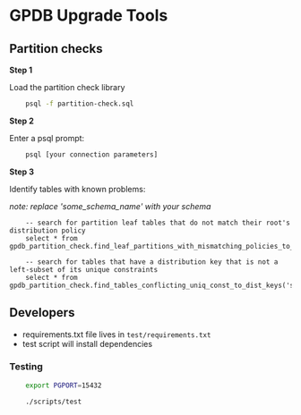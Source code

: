 # GPDB Upgrade Tools

## Partition checks

**Step 1**

Load the partition check library

```bash
    psql -f partition-check.sql
```

**Step 2**

Enter a psql prompt:

```bash
    psql [your connection parameters]
```

**Step 3** 

Identify tables with known problems:

*note: replace 'some_schema_name' with your schema*

```postgres-psql
    -- search for partition leaf tables that do not match their root's distribution policy
    select * from gpdb_partition_check.find_leaf_partitions_with_mismatching_policies_to_root('some_schema_name');

    -- search for tables that have a distribution key that is not a left-subset of its unique constraints
    select * from gpdb_partition_check.find_tables_conflicting_uniq_const_to_dist_keys('some_schema_name');
```
    
## Developers

- requirements.txt file lives in `test/requirements.txt`
- test script will install dependencies

### Testing

```bash
    export PGPORT=15432

    ./scripts/test
```
